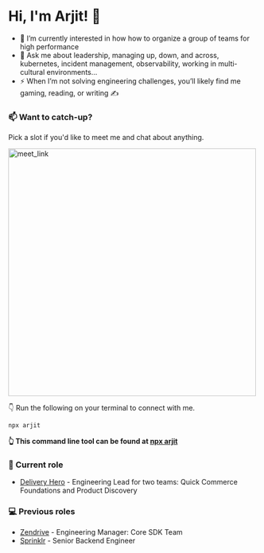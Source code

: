 # Hi, I'm Arjit! 👋

- 🌱 I’m currently interested in how how to organize a group of teams for high performance
- 💬 Ask me about leadership, managing up, down, and across, kubernetes, incident management, observability, working in multi-cultural environments...
- ⚡ When I’m not solving engineering challenges, you’ll likely find me gaming, reading, or writing ✍️


### 📫 Want to catch-up?

Pick a slot if you'd like to meet me and chat about anything.

<a href="https://calendar.google.com/calendar/u/0/appointments/schedules/AcZssZ3P1btp7rkRWUbUonywyZuNMGsrOA8YI-E8LBPwqyayNaV-JJ14UpbQ7uvCGMK3ZE80hjTOfeIa?gv=true" target="_blank"><img width="498" alt="meet_link" src="https://user-images.githubusercontent.com/15426564/144297439-f530f383-e73e-41e0-9914-a9b7d3f432e5.png"></a>

👇 Run the following on your terminal to connect with me.

```bash
npx arjit
```
**👆 This command line tool can be found at [npx arjit](https://github.com/arjitsrivastava/arjit-npx-card)**
 
### 💼 Current role

- [Delivery Hero](https://www.deliveryhero.com/about/) - Engineering Lead for two teams: Quick Commerce Foundations and Product Discovery

### 💻  Previous roles

- [Zendrive](https://www.zendrive.com/) - Engineering Manager: Core SDK Team
- [Sprinklr](https://www.sprinklr.com/) - Senior Backend Engineer
